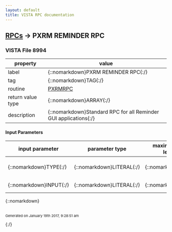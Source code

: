 ```yaml
---
layout: default
title: VISTA RPC documentation
---
```




## [RPCs](TableOfContent.md) &#8594; PXRM REMINDER RPC 



### VISTA File 8994 


 property | value 
--- | --- 
 label | {::nomarkdown}PXRM REMINDER RPC{:/}
 tag | {::nomarkdown}TAG{:/}
 routine | [PXRMRPC](http://code.osehra.org/dox/Routine_PXRMRPC_source.html)
 return value type | {::nomarkdown}ARRAY{:/}
 description | {::nomarkdown}Standard RPC for all Reminder GUI applications{:/}

#### Input Parameters

| input parameter | parameter type | maximum data length | required | description | 
| --- | --- | --- | --- | --- | 
| {::nomarkdown}TYPE{:/} | {::nomarkdown}LITERAL{:/} | {::nomarkdown}16{:/} | {::nomarkdown}true{:/} | {::nomarkdown}Type of RPC call to be performed{:/} | 
| {::nomarkdown}INPUT{:/} | {::nomarkdown}LITERAL{:/} | {::nomarkdown}16{:/} | {::nomarkdown}true{:/} | {::nomarkdown}Input parameters{:/} | 

{::nomarkdown} <br/><br/><p style="font-size: 11px">Generated on January 19th 2017, 9:28:51 am</p>{:/}